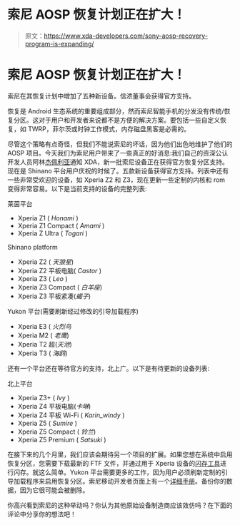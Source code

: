 # 索尼 AOSP 恢复计划正在扩大！

> 原文：<https://www.xda-developers.com/sony-aosp-recovery-program-is-expanding/>

# 索尼 AOSP 恢复计划正在扩大！

索尼在其恢复计划中增加了五种新设备。信浓董事会获得官方支持。

恢复是 Android 生态系统的重要组成部分，然而索尼智能手机的分发没有传统/恢复分区。这对于用户和开发者来说都不是方便的解决方案。要包括一些自定义恢复，如 TWRP，菲尔茨或时钟工作模式，内存磁盘黑客是必需的。

尽管这个策略有点奇怪，但我们不能说索尼的坏话，因为他们出色地维护了他们的 AOSP 项目。今天我们为索尼用户带来了一些真正的好消息:我们自己的资深公认开发人员阿林[杰佩利亚](http://forum.xda-developers.com/member.php?u=359497)通知 XDA，新一批索尼设备正在获得官方恢复分区支持。现在是 Shinano 平台用户庆祝的时候了。五款新设备获得官方支持。列表中还有一些非常受欢迎的设备，如 Xperia Z2 和 Z3，现在更新一些定制的内核和 rom 变得非常容易。以下是当前支持的设备的完整列表:

莱茵平台

*   Xperia Z1 ( *Honami* )
*   Xperia Z1 Compact ( *Amami* )
*   Xperia Z Ultra ( *Togari* )

Shinano platform

*   Xperia Z2 ( *天狼星*)
*   Xperia Z2 平板电脑( *Castor* )
*   Xperia Z3 ( *Leo* )
*   Xperia Z3 Compact ( *白羊座*)
*   Xperia Z3 平板紧凑(*蝎子*)

Yukon 平台(需要刷新经过修改的引导加载程序)

*   Xperia E3 ( *火烈鸟*
*   Xperia M2 ( *老鹰*)
*   Xperia T2 超(*天池*)
*   Xperia T3 ( *海鸥*)

还有一个平台还在等待官方的支持，北上广。以下是有待更新的设备列表:

北上平台

*   Xperia Z3+ ( *Ivy* )
*   Xperia Z4 平板电脑(*卡琳*)
*   Xperia Z4 平板 Wi-Fi ( *Karin_windy* )
*   Xperia Z5 ( *Sumire* )
*   Xperia Z5 Compact ( *铃兰*)
*   Xperia Z5 Premium ( *Satsuki* )

在接下来的几个月里，我们应该会期待另一个项目的扩展。如果您想在系统中启用恢复分区，您需要下载最新的 FTF 文件，并通过用于 Xperia 设备的[闪存工具](http://developer.sonymobile.com/services/flash-tool/)进行闪存。就这么简单。Yukon 平台需要更多的工作，因为用户必须刷新定制的引导加载程序来启用恢复分区。索尼移动开发者页面上有一个[详细手册](http://developer.sonymobile.com/2015/05/18/recovery-mode-now-available-for-a-range-of-unlocked-xperia-devices-video/)。备份你的数据，因为它很可能会被删除。

你高兴看到索尼的这种举动吗？你认为其他原始设备制造商应该效仿吗？在下面的评论中分享你的想法吧！